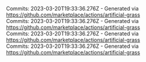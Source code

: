 Commits: 2023-03-20T19:33:36.276Z - Generated via https://github.com/marketplace/actions/artificial-grass
<br>
Commits: 2023-03-20T19:33:36.276Z - Generated via https://github.com/marketplace/actions/artificial-grass
<br>
Commits: 2023-03-20T19:33:36.276Z - Generated via https://github.com/marketplace/actions/artificial-grass
<br>
Commits: 2023-03-20T19:33:36.276Z - Generated via https://github.com/marketplace/actions/artificial-grass
<br>
